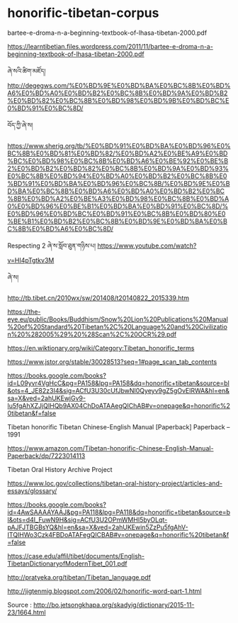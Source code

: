 # honorific-tibetan-corpus


bartee-e-droma-n-a-beginning-textbook-of-lhasa-tibetan-2000.pdf

https://learntibetian.files.wordpress.com/2011/11/bartee-e-droma-n-a-beginning-textbook-of-lhasa-tibetan-2000.pdf

ཞེ་སའི་ཚིག་མཛོད།
http://degegws.com/%E0%BD%9E%E0%BD%BA%E0%BC%8B%E0%BD%A6%E0%BD%A0%E0%BD%B2%E0%BC%8B%E0%BD%9A%E0%BD%B2%E0%BD%82%E0%BC%8B%E0%BD%98%E0%BD%9B%E0%BD%BC%E0%BD%91%E0%BC%8D/

བོད་ཀྱི་ཞེ་ས།

https://www.sherig.org/tb/%E0%BD%91%E0%BD%BA%E0%BD%96%E0%BC%8B%E0%BD%81%E0%BD%82/%E0%BD%A2%E0%BE%A9%E0%BD%BC%E0%BD%98%E0%BC%8B%E0%BD%A6%E0%BE%92%E0%BE%B2%E0%BD%B2%E0%BD%82%E0%BC%8B%E0%BD%9A%E0%BD%93%E0%BC%8B%E0%BD%94%E0%BD%A0%E0%BD%B2%E0%BC%8B%E0%BD%91%E0%BD%BA%E0%BD%96%E0%BC%8B/%E0%BD%9E%E0%BD%BA%E0%BC%8B%E0%BD%A6%E0%BD%A0%E0%BD%B2%E0%BC%8B%E0%BD%A2%E0%BE%A3%E0%BD%98%E0%BC%8B%E0%BD%A0%E0%BD%96%E0%BE%B1%E0%BD%BA%E0%BD%91%E0%BC%8D/%E0%BD%96%E0%BD%BC%E0%BD%91%E0%BC%8B%E0%BD%80%E0%BE%B1%E0%BD%B2%E0%BC%8B%E0%BD%9E%E0%BD%BA%E0%BC%8B%E0%BD%A6%E0%BC%8D/


Respecting 2 ཞེ་ས་སློབ་ཐུན་གཉིས་པ།
https://www.youtube.com/watch?v=HI4pTgtkv3M

ཞེ་ས།

http://tb.tibet.cn/2010wx/sw/201408/t20140822_2015339.htm


https://the-eye.eu/public/Books/Buddhism/Snow%20Lion%20Publications%20Manual%20of%20Standard%20Tibetan%2C%20Language%20and%20Civilization%20%282005%29%20%28Scan%2C%20OCR%29.pdf

https://en.wiktionary.org/wiki/Category:Tibetan_honorific_terms

https://www.jstor.org/stable/30028513?seq=1#page_scan_tab_contents

https://books.google.com/books?id=L09yvr4VgHcC&pg=PA158&lpg=PA158&dq=honorific+tibetan&source=bl&ots=4_JE82z3I4&sig=ACfU3U30cUfJbwNI0Qyeyv9gZ5gOvElRWA&hl=en&sa=X&ved=2ahUKEwjGv9-lu5fgAhXZJjQIHQb9AX04ChDoATAAegQIChAB#v=onepage&q=honorific%20tibetan&f=false


Tibetan honorific Tibetan Chinese-English Manual [Paperback] Paperback – 1991


https://www.amazon.com/Tibetan-honorific-Chinese-English-Manual-Paperback/dp/7223014113


Tibetan Oral History Archive Project

https://www.loc.gov/collections/tibetan-oral-history-project/articles-and-essays/glossary/


https://books.google.com/books?id=4AwSAAAAYAAJ&pg=PA118&lpg=PA118&dq=honorific+tibetan&source=bl&ots=d4I_FuwN9H&sig=ACfU3U2OPmWMHI5byOLqt-pAJFJTBGBsYQ&hl=en&sa=X&ved=2ahUKEwin5ZzPu5fgAhV-ITQIHWo3Czk4FBDoATAFegQICBAB#v=onepage&q=honorific%20tibetan&f=false


https://case.edu/affil/tibet/documents/English-TibetanDictionaryofModernTibet_001.pdf

http://pratyeka.org/tibetan/Tibetan_language.pdf


http://jigtenmig.blogspot.com/2006/02/honorific-word-part-1.html


Source : 
http://bo.jetsongkhapa.org/skadyig/dictionary/2015-11-23/1664.html

